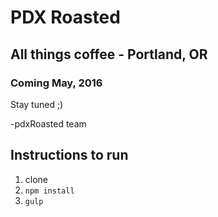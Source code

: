 # PDX Roasted
## All things coffee - Portland, OR
### Coming May, 2016
Stay tuned ;)

-pdxRoasted team

## Instructions to run
1. clone
2. `npm install`
3. `gulp`
